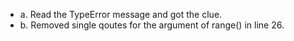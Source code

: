 - a. Read the TypeError message and got the clue.
- b. Removed single qoutes for the argument of range() in line 26.